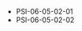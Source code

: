 <!--
    ATTENTION: This file was generated via gradle!
               Do NOT manually edit this file! Any such changes will be overwritten!
-->
* PSI-06-05-02-01
* PSI-06-05-02-02
